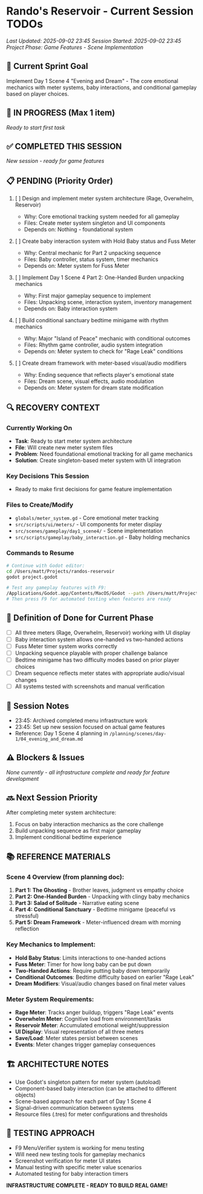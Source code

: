 # Rando's Reservoir - Current Session TODOs
*Last Updated: 2025-09-02 23:45*
*Session Started: 2025-09-02 23:45*
*Project Phase: Game Features - Scene Implementation*

## 🚀 Current Sprint Goal
Implement Day 1 Scene 4 "Evening and Dream" - The core emotional mechanics with meter systems, baby interactions, and conditional gameplay based on player choices.

## 🔄 IN PROGRESS (Max 1 item)
*Ready to start first task*

## ✅ COMPLETED THIS SESSION
*New session - ready for game features*

## 📋 PENDING (Priority Order)
1. [ ] Design and implement meter system architecture (Rage, Overwhelm, Reservoir)
   - Why: Core emotional tracking system needed for all gameplay
   - Files: Create meter system singleton and UI components
   - Depends on: Nothing - foundational system
   
2. [ ] Create baby interaction system with Hold Baby status and Fuss Meter  
   - Why: Central mechanic for Part 2 unpacking sequence
   - Files: Baby controller, status system, timer mechanics
   - Depends on: Meter system for Fuss Meter
   
3. [ ] Implement Day 1 Scene 4 Part 2: One-Handed Burden unpacking mechanics
   - Why: First major gameplay sequence to implement
   - Files: Unpacking scene, interaction system, inventory management
   - Depends on: Baby interaction system
   
4. [ ] Build conditional sanctuary bedtime minigame with rhythm mechanics
   - Why: Major "Island of Peace" mechanic with conditional outcomes
   - Files: Rhythm game controller, audio system integration
   - Depends on: Meter system to check for "Rage Leak" conditions
   
5. [ ] Create dream framework with meter-based visual/audio modifiers
   - Why: Ending sequence that reflects player's emotional state
   - Files: Dream scene, visual effects, audio modulation
   - Depends on: Meter system for dream state modification

## 🔍 RECOVERY CONTEXT
### Currently Working On
- **Task**: Ready to start meter system architecture
- **File**: Will create new meter system files
- **Problem**: Need foundational emotional tracking for all game mechanics
- **Solution**: Create singleton-based meter system with UI integration

### Key Decisions This Session
- Ready to make first decisions for game feature implementation

### Files to Create/Modify
- `globals/meter_system.gd` - Core emotional meter tracking
- `src/scripts/ui/meters/` - UI components for meter display
- `src/scenes/gameplay/day1_scene4/` - Scene implementation
- `src/scripts/gameplay/baby_interaction.gd` - Baby holding mechanics

### Commands to Resume
```bash
# Continue with Godot editor:
cd /Users/matt/Projects/randos-reservoir
godot project.godot

# Test any gameplay features with F9:
/Applications/Godot.app/Contents/MacOS/Godot --path /Users/matt/Projects/randos-reservoir --maximized
# Then press F9 for automated testing when features are ready
```

## 🎯 Definition of Done for Current Phase
- [ ] All three meters (Rage, Overwhelm, Reservoir) working with UI display
- [ ] Baby interaction system allows one-handed vs two-handed actions
- [ ] Fuss Meter timer system works correctly
- [ ] Unpacking sequence playable with proper challenge balance
- [ ] Bedtime minigame has two difficulty modes based on prior player choices
- [ ] Dream sequence reflects meter states with appropriate audio/visual changes
- [ ] All systems tested with screenshots and manual verification

## 📝 Session Notes
- 23:45: Archived completed menu infrastructure work
- 23:45: Set up new session focused on actual game features
- Reference: Day 1 Scene 4 planning in `/planning/scenes/day-1/04_evening_and_dream.md`

## ⚠️ Blockers & Issues
*None currently - all infrastructure complete and ready for feature development*

## 🔜 Next Session Priority
After completing meter system architecture:
1. Focus on baby interaction mechanics as the core challenge
2. Build unpacking sequence as first major gameplay
3. Implement conditional bedtime experience

## 📚 REFERENCE MATERIALS

### Scene 4 Overview (from planning doc):
1. **Part 1: The Ghosting** - Brother leaves, judgment vs empathy choice
2. **Part 2: One-Handed Burden** - Unpacking with clingy baby mechanics  
3. **Part 3: Salad of Solitude** - Narrative eating scene
4. **Part 4: Conditional Sanctuary** - Bedtime minigame (peaceful vs stressful)
5. **Part 5: Dream Framework** - Meter-influenced dream with morning reflection

### Key Mechanics to Implement:
- **Hold Baby Status**: Limits interactions to one-handed actions
- **Fuss Meter**: Timer for how long baby can be put down
- **Two-Handed Actions**: Require putting baby down temporarily
- **Conditional Outcomes**: Bedtime difficulty based on earlier "Rage Leak"
- **Dream Modifiers**: Visual/audio changes based on final meter values

### Meter System Requirements:
- **Rage Meter**: Tracks anger buildup, triggers "Rage Leak" events
- **Overwhelm Meter**: Cognitive load from environment/tasks
- **Reservoir Meter**: Accumulated emotional weight/suppression
- **UI Display**: Visual representation of all three meters
- **Save/Load**: Meter states persist between scenes
- **Events**: Meter changes trigger gameplay consequences

## 🏗️ ARCHITECTURE NOTES
- Use Godot's singleton pattern for meter system (autoload)
- Component-based baby interaction (can be attached to different objects)
- Scene-based approach for each part of Day 1 Scene 4
- Signal-driven communication between systems
- Resource files (.tres) for meter configurations and thresholds

## 🧪 TESTING APPROACH
- F9 MenuVerifier system is working for menu testing
- Will need new testing tools for gameplay mechanics
- Screenshot verification for meter UI states
- Manual testing with specific meter value scenarios
- Automated testing for baby interaction timers

**INFRASTRUCTURE COMPLETE - READY TO BUILD REAL GAME!**
